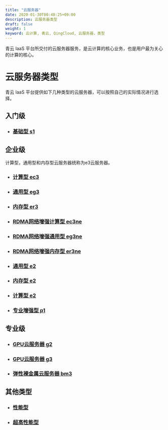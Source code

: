 ```yaml
---
title: "云服务器"
date: 2020-01-30T00:40:25+09:00
description: 云服务器类型
draft: false
weight: 1
keyword: 云计算, 青云, QingCloud, 云服务器，类型
---
```


青云 IaaS 平台所交付的云服务器服务，是云计算的核心业务，也是用户最为关心的计算的核心。

# 云服务器类型

青云 IaaS 平台提供如下几种类型的云服务器，可以按照自己的实际情况进行选择。

## 入门级

- ### [基础型 s1](../../intro/basic/#基础型-s1)

## 企业级

计算型，通用型和内存型云服务器统称为e3云服务器。

- ### [计算型 ec3](../../intro/enterprise/#计算型-ec3)

- ### [通用型 eg3](../../intro/enterprise/#通用型-eg3)

- ### [内存型 er3](../../intro/enterprise/#内存型-er3)

- ### [RDMA网络增强计算型 ec3ne](../../intro/enterprise/#网络增强计算型-ec3ne)

- ### [RDMA网络增强通用型 eg3ne](../../intro/enterprise/#网络增强通用型-eg3ne)

- ### [RDMA网络增强内存型 er3ne](../../intro/enterprise/#网络增强内存型-er3ne)

- ### [通用型 e2](../../intro/enterprise/#通用型-e2)

- ### [内存型 e2](../../intro/enterprise/#内存型-e2)

- ### [计算型 e2](../../intro/enterprise/#计算型-e2)

- ### [专业增强型 p1](../../intro/enterprise/#专业增强型-p1)

## 专业级

- ### [GPU云服务器 g2](../../intro/professional/#gpu云服务器-g2)

- ### [GPU云服务器 g3](../../intro/professional/#gpu云服务器-g3)

- ### [弹性裸金属云服务器 bm3](../../intro/professional/#弹性裸金属云服务器-bm3)


## 其他类型

- ### [性能型](../../intro/other/#性能型)

- ### [超高性能型](../../intro/other/#超高性能型)
